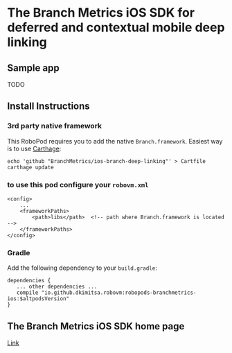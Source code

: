 # The Branch Metrics iOS SDK for deferred and contextual mobile deep linking

## Sample app
TODO

## Install Instructions

### 3rd party native framework
This RoboPod requires you to add the native `Branch.framework`. Easiest way is to use [Carthage](https://github.com/Carthage/Carthage#installing-carthage):
```
echo 'github "BranchMetrics/ios-branch-deep-linking"' > Cartfile
carthage update
```

### to use this pod configure your `robovm.xml`

```
<config>
    ...
    <frameworkPaths>
        <path>libs</path>  <!-- path where Branch.framework is located -->
    </frameworkPaths>
</config>
```

### Gradle

Add the following dependency to your `build.gradle`:

```
dependencies {
   ... other dependencies ...
   compile "io.github.dkimitsa.robovm:robopods-branchmetrics-ios:$altpodsVersion"
}
```

## The Branch Metrics iOS SDK home page

[Link](https://github.com/BranchMetrics/ios-branch-deep-linking)